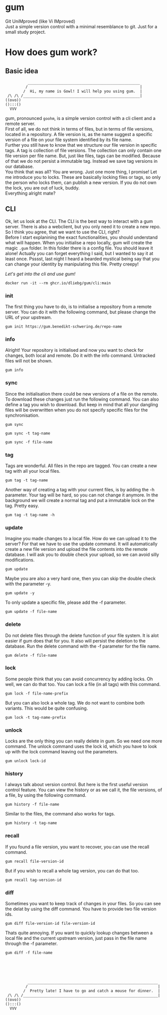 # gum
Git UniMproved (like Vi IMproved)\
Just a simple version control with a minimal resemblance to git. Just for a small study project.

# How does gum work?
## Basic idea
```
          __________________________________________________
         /                                                  |
        /  Hi, my name is Gowl! I will help you using gum.  |
 /\ /\ /____________________________________________________|
((ovo))
():::()
  VVV
```
gum, pronounced `goohm`, is a simple version control with a cli client and a remote server. \
First of all, we do not think in terms of files, but in terms of file versions, located in a repository. A file version is, as the name suggest a specific version of a file on your file system identified by its file name. \
Further you still have to know that we structure our file version in specific tags. A tag is collection of file versions. The collection can only contain one file version per file name. But, just like files, tags can be modified. Because of that we do not persist a immutable tag. Instead we save tag versions in our database. \
You think that was all? You are wrong. Just one more thing, I promise! Let me introduce you to locks. These are basically locking files or tags, so only the person who locks them, can publish a new version. If you do not own the lock, you are out of luck, buddy. \
Everything alright mate?

## CLI
Ok, let us look at the CLI. The CLI is the best way to interact with a gum server. There is also a webclient, but you only need it to create a new repo. So I think you agree, that we want to use the CLI, right? \
Before I start explanining the exact functionalities, you should understand what will happen. When you initialise a repo locally, gum will create the magic `.gum` folder. In this folder there is a config file. You should leave it alone! Actually you can forget everything I said, but I wanted to say it at least once. Psssst, last night I heard a bearded mystical being say that you can change your identity by manipulating this file. Pretty creepy!

*Let's get into the cli and use gum!*
```
docker run -it --rm ghcr.io/dliebg/gum/cli:main
```

### init
The first thing you have to do, is to initialise a repository from a remote server. You can do it with the following command, but please change the URL of your upstream.
```
gum init https://gum.benedikt-schwering.de/repo-name
```

### info
Alright! Your repository is initialised and now you want to check for changes, both local and remote. Do it with the info command. Untracked files will not be shown.
```
gum info
```

### sync
Since the initialisation there could be new versions of a file on the remote. To download these changes just run the following command. You can also define a tag you wish to download. But keep in mind that all your dangling files will be overwritten when you do not specify specific files for the synchronisation.
```
gum sync
```
```
gum sync -t tag-name
```
```
gum sync -f file-name
```

### tag
Tags are wonderful. All files in the repo are tagged. You can create a new tag with all your local files.
```
gum tag -t tag-name
```
Another way of creating a tag with your current files, is by adding the -h parameter. Your tag will be hard, so you can not change it anymore. In the background we will create a normal tag and put a immutable lock on the tag. Pretty easy.
```
gum tag -t tag-name -h
```

### update
Imagine you made changes to a local file. How do we can upload it to the server? For that we have to use the update command. It will automatically create a new file version and upload the file contents into the remote database. I will ask you to double check your upload, so we can avoid silly modifications.
```
gum update
```
Maybe you are also a very hard one, then you can skip the double check with the parameter -y.
```
gum update -y
```
To only update a specific file, please add the -f parameter.
```
gum update -f file-name
```

### delete
Do not delete files through the delete function of your file system. It is alot easier if gum does that for you. It also will persist the deletion to the database. Run the delete command with the -f parameter for the file name.
```
gum delete -f file-name
```

### lock
Some people think that you can avoid concurrency by adding locks. Oh well, we can do that too. You can lock a file (in all tags) with this command.
```
gum lock -f file-name-prefix
```
But you can also lock a whole tag. We do not want to combine both variants. This would be quite confusing.
```
gum lock -t tag-name-prefix
```

### unlock
Locks are the only thing you can really delete in gum. So we need one more command. The unlock command uses the lock id, which you have to look up with the lock command leaving out the parameters.
```
gum unlock lock-id
```

### history
I always talk about version control. But here is the first useful version control feature. You can view the history or as we call it, the file versions, of a file, by using the following command.
```
gum history -f file-name
```
Similar to the files, the command also works for tags.
```
gum history -t tag-name
```

### recall
If you found a file version, you want to recover, you can use the recall command.
```
gum recall file-version-id
```
But if you wish to recall a whole tag version, you can do that too.
```
gum recall tag-version-id
```

### diff
Sometimes you want to keep track of changes in your files. So you can see the delat by using the diff command. You have to provide two file version ids.
```
gum diff file-version-id file-version-id
```
Thats quite annoying. If you want to quickly lookup changes between a local file and the current upstream version, just pass in the file name through the -f parameter.
```
gum diff -f file-name
```

<br><br><br>
```
          __________________________________________________________
         /                                                          |
        /  Pretty late! I have to go and catch a mouse for dinner.  |
 /\ /\ /____________________________________________________________|
((ovo))
():::()
  VVV
```
